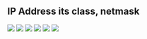 IP Address its class, netmask
-------------------------------
<img src="https://user-images.githubusercontent.com/84318379/230593586-08139c4a-aa72-43be-aa85-5cc5836d8dc2.png">
<img src="https://user-images.githubusercontent.com/84318379/230592821-1ad1b0f2-f1de-4701-affc-a05882bc04b9.png">
<img src="https://user-images.githubusercontent.com/84318379/230592990-ec633e72-5cd6-4412-8ba1-6cf7acf7d506.png">
<img src="https://user-images.githubusercontent.com/84318379/230593521-ad4f9662-703c-4f71-abab-6441508284ba.png">
<img src="https://user-images.githubusercontent.com/84318379/230593815-5526fae3-1bad-41f5-bbdc-2464b3b9eecd.png">
<img src="https://user-images.githubusercontent.com/84318379/230594986-e101f362-12b8-41cb-9751-8da7b21ad28e.png">
<img src="">
<img src="">
<img src="">
<img src="">
<img src="">